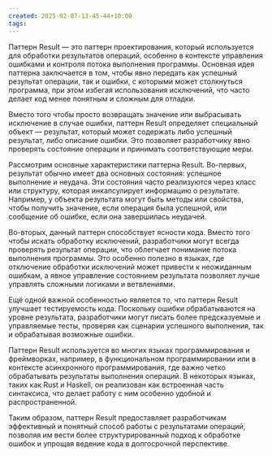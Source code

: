 ```yaml
---
created: 2025-02-07-13-45-44+10:00
tags:
---
```

Паттерн Result — это паттерн проектирования, который используется для обработки результатов операций, особенно в контексте управления ошибками и контроля потока выполнения программы. Основная идея паттерна заключается в том, чтобы явно передать как успешный результат операции, так и ошибки, с которыми может столкнуться программа, при этом избегая использования исключений, что часто делает код менее понятным и сложным для отладки.

Вместо того чтобы просто возвращать значение или выбрасывать исключение в случае ошибки, паттерн Result определяет специальный объект — результат, который может содержать либо успешный результат, либо описание ошибки. Это позволяет разработчику явно проверять состояние операции и принимать соответствующие меры.

Рассмотрим основные характеристики паттерна Result. Во-первых, результат обычно имеет два основных состояния: успешное выполнение и неудача. Эти состояния часто реализуются через класс или структуру, которая инкапсулирует информацию о результате. Например, у объекта результата могут быть методы или свойства, чтобы получить значение, если операция была успешной, или сообщение об ошибке, если она завершилась неудачей.

Во-вторых, данный паттерн способствует ясности кода. Вместо того чтобы искать обработку исключений, разработчики могут всегда проверять результат операции, что облегчает понимание потока выполнения программы. Это особенно полезно в языках, где отключение обработки исключений может привести к неожиданным ошибкам, а явное управление состоянием результата позволяет лучше управлять сложными логиками и ветвлениями.

Ещё одной важной особенностью является то, что паттерн Result улучшает тестируемость кода. Поскольку ошибки обрабатываются на уровне результата, разработчики могут писать более предсказуемые и управляемые тесты, проверяя как сценарии успешного выполнения, так и обрабатывая возможные ошибки.

Паттерн Result используется во многих языках программирования и фреймворках, например, в функциональном программировании или в контексте асинхронного программирования, где важно четко обрабатывать результаты выполнения операций. В некоторых языках, таких как Rust и Haskell, он реализован как встроенная часть синтаксиса, что делает работу с ним особенно удобной и распространенной.

Таким образом, паттерн Result предоставляет разработчикам эффективный и понятный способ работы с результатами операций, позволяя им вести более структурированный подход к обработке ошибок и упрощая ведение кода в долгосрочной перспективе.